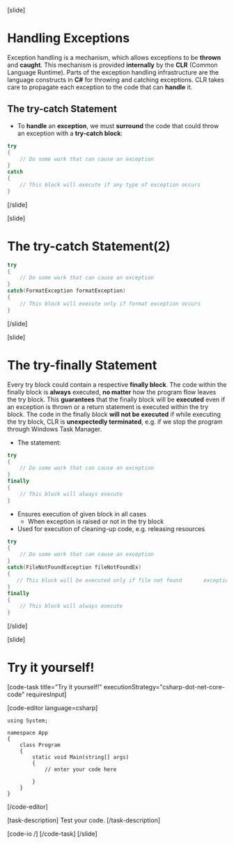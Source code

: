 [slide]
# Handling Exceptions
Exception handling is a mechanism, which allows exceptions to be **thrown** and **caught**. This mechanism is provided **internally** by the **CLR** (Common Language Runtime). Parts of the exception handling infrastructure are the language constructs in **C#** for throwing and catching exceptions. CLR takes care to propagate each exception to the code that can **handle** it.

## The try-catch Statement
- To **handle** an **exception**, we must **surround** the code that could throw an exception with a **try-catch block**:

```c#
try
{
    // Do some work that can cause an exception
}
catch
{
    // This block will execute if any type of exception occurs
}

```
[/slide]



[slide]
# The try-catch Statement(2)
```c#
try
{
    // Do some work that can cause an exception
}
catch(FormatException formatException)
{
    // This block will execute only if format exception occurs
}
```
[/slide]

[slide]
# The try-finally Statement
Every try block could contain a respective **finally block**. The code within the finally block is **always** executed, **no matter** how the program flow leaves the try block. This **guarantees** that the finally block will be **executed** even if an exception is thrown or a return statement is executed within the try block. 
The code in the finally block **will not be executed** if while executing the try block, CLR is **unexpectedly terminated**, e.g. if we stop the program through Windows Task Manager.
- The statement:
```c#
try
{
    // Do some work that can cause an exception
}
finally
{
    // This block will always execute
}

```
- Ensures execution of given block in all cases
    - When exception is raised or not in the try block
- Used for execution of cleaning-up code, e.g. releasing resources

```c#
try
{
    // Do some work that can cause an exception
}
catch(FileNotFoundException fileNotFoundEx)
{
   // This block will be executed only if file not found       exception occurs
}
finally
{
    // This block will always execute
}

```
[/slide]

[slide]
# Try it yourself!

[code-task title="Try it yourself!" executionStrategy="csharp-dot-net-core-code" requiresInput]

[code-editor language=csharp]
```
using System;

namespace App
{
    class Program
    {
        static void Main(string[] args)
        {
		    // enter your code here
		    
		}
	}
}
```
[/code-editor]

[task-description]
Test your code.
[/task-description]

[code-io /]
[/code-task]
[/slide]